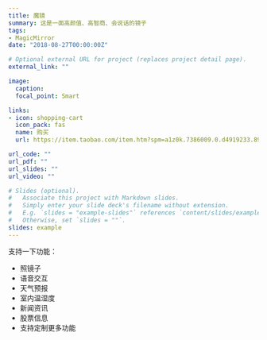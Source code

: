 ```yaml
---
title: 魔镜
summary: 这是一面高颜值、高智商、会说话的镜子
tags:
- MagicMirror
date: "2018-08-27T00:00:00Z"

# Optional external URL for project (replaces project detail page).
external_link: ""

image:
  caption:
  focal_point: Smart

links:
- icon: shopping-cart
  icon_pack: fas
  name: 购买
  url: https://item.taobao.com/item.htm?spm=a1z0k.7386009.0.d4919233.89ef6fc2KzNMme&id=570173249420&_u=t2dmg8j26111

url_code: ""
url_pdf: ""
url_slides: ""
url_video: ""

# Slides (optional).
#   Associate this project with Markdown slides.
#   Simply enter your slide deck's filename without extension.
#   E.g. `slides = "example-slides"` references `content/slides/example-slides.md`.
#   Otherwise, set `slides = ""`.
slides: example
---
```


支持一下功能：

- 照镜子
- 语音交互
- 天气预报
- 室内温湿度
- 新闻资讯
- 股票信息
- 支持定制更多功能
